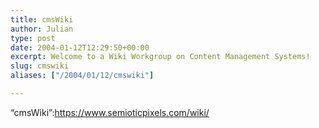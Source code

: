```yaml
---
title: cmsWiki
author: Julian
type: post
date: 2004-01-12T12:29:50+00:00
excerpt: Welcome to a Wiki Workgroup on Content Management Systems!
slug: cmswiki 
aliases: ["/2004/01/12/cmswiki"]

---
```

&#8220;cmsWiki&#8221;:https://www.semioticpixels.com/wiki/